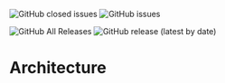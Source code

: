 ![GitHub closed issues](https://img.shields.io/github/issues-closed-raw/elbec/Architecture?color=success)
![GitHub issues](https://img.shields.io/github/issues-raw/elbec/Architecture)

![GitHub All Releases](https://img.shields.io/github/downloads/elbec/Architecture/total)
![GitHub release (latest by date)](https://img.shields.io/github/v/release/elbec/Architecture)


# Architecture
